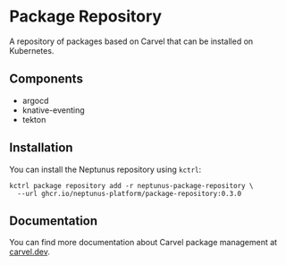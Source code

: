 # Package Repository

A repository of packages based on Carvel that can be installed on Kubernetes.

## Components

* argocd
* knative-eventing
* tekton

## Installation

You can install the Neptunus repository using `kctrl`:

   ```shell
   kctrl package repository add -r neptunus-package-repository \ 
     --url ghcr.io/neptunus-platform/package-repository:0.3.0
   ```

## Documentation

You can find more documentation about Carvel package management at [carvel.dev](https://carvel.dev/kapp-controller/docs/v0.38.0/packaging/).
